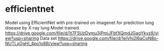 # efficientnet
Model using EfficientNet with pre-trained on imagenet for prediction lung disease by X-ray lung
Model trained https://drive.google.com/file/d/1t7F5UzDymu3jPmiJFbfXQmdJGagYkvz8/view?usp=sharing
Data set https://drive.google.com/file/d/1eiVhi2l6aCoN8o-NUTLxOgHi_4po1o8B/view?usp=sharing
